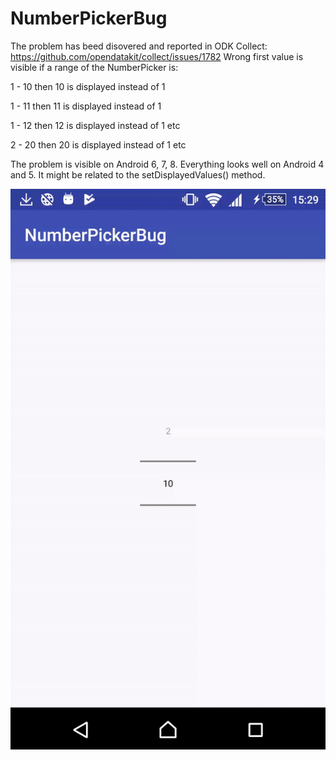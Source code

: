 # NumberPickerBug

The problem has beed disovered and reported in ODK Collect: https://github.com/opendatakit/collect/issues/1782
Wrong first value is visible if a range of the NumberPicker is:

1 - 10 then 10 is displayed instead of 1

1 - 11 then 11 is displayed instead of 1

1 - 12 then 12 is displayed instead of 1 etc

2 - 20 then 20 is displayed instead of 1 etc

The problem is visible on Android 6, 7, 8. Everything looks well on Android 4 and 5. It might be related to the setDisplayedValues() method.

![Alt Text](https://github.com/grzesiek2010/NumberPickerBug/blob/master/docs/numberPickerBug.gif)

